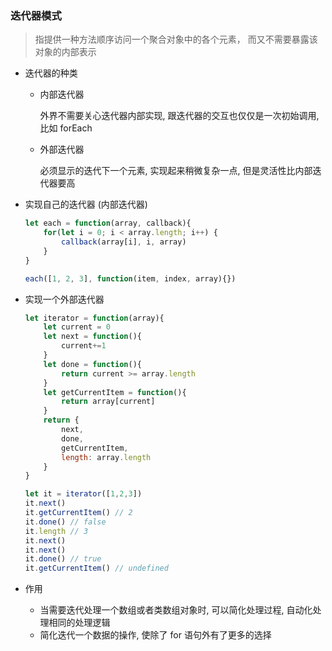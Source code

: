 ### 迭代器模式

> 指提供一种方法顺序访问一个聚合对象中的各个元素， 而又不需要暴露该对象的内部表示

- 迭代器的种类

  - 内部迭代器

    外界不需要关心迭代器内部实现, 跟迭代器的交互也仅仅是一次初始调用, 比如 forEach

  - 外部迭代器

    必须显示的迭代下一个元素, 实现起来稍微复杂一点, 但是灵活性比内部迭代器要高

- 实现自己的迭代器 (内部迭代器)

  ```javascript
  let each = function(array, callback){
      for(let i = 0; i < array.length; i++) {
          callback(array[i], i, array)
      }
  }
  
  each([1, 2, 3], function(item, index, array){})
  ```

- 实现一个外部迭代器

  ```javascript
  let iterator = function(array){
      let current = 0
      let next = function(){
          current+=1
      }
      let done = function(){
          return current >= array.length
      }
      let getCurrentItem = function(){
          return array[current]
      }
      return {
          next,
          done,
          getCurrentItem,
          length: array.length
      }
  }
  
  let it = iterator([1,2,3])
  it.next()
  it.getCurrentItem() // 2
  it.done() // false
  it.length // 3
  it.next()
  it.next()
  it.done() // true
  it.getCurrentItem() // undefined
  ```

- 作用

  - 当需要迭代处理一个数组或者类数组对象时, 可以简化处理过程, 自动化处理相同的处理逻辑
  - 简化迭代一个数据的操作, 使除了 for 语句外有了更多的选择